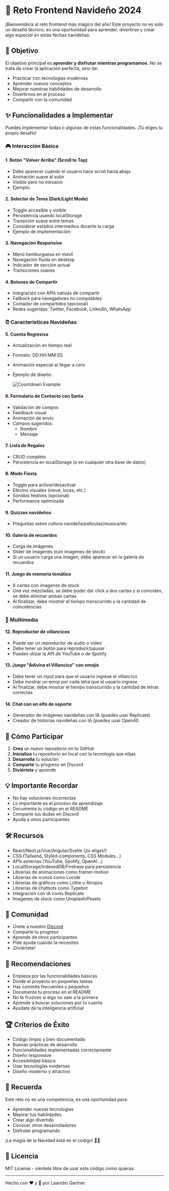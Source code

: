 # 🎄 Reto Frontend Navideño 2024

¡Bienvenido/a al reto frontend más mágico del año! Este proyecto no es solo un desafío técnico, es una oportunidad para aprender, divertirse y crear algo especial en estas fechas navideñas.

## 🎯 Objetivo

El objetivo principal es **aprender y disfrutar mientras programamos**. No se trata de crear la aplicación perfecta, sino de:

- Practicar con tecnologías modernas
- Aprender nuevos conceptos
- Mejorar nuestras habilidades de desarrollo
- Divertirnos en el proceso
- Compartir con la comunidad

## ✨ Funcionalidades a Implementar

Puedes implementar todas o algunas de estas funcionalidades. ¡Tú eliges tu propio desafío!

### 🎮 Interacción Básica

#### 1. Botón "Volver Arriba" (Scroll to Top)

- Debe aparecer cuando el usuario hace scroll hacia abajo
- Animación suave al subir
- Visible pero no intrusivo
- Ejemplo:

#### 2. Selector de Tema (Dark/Light Mode)

- Toggle accesible y visible
- Persistencia usando localStorage
- Transición suave entre temas
- Considerar estados intermedios durante la carga
- Ejemplo de implementación:

#### 3. Navegación Responsive

- Menú hamburguesa en móvil
- Navegación fluida en desktop
- Indicador de sección actual
- Transiciones suaves

#### 4. Botones de Compartir

- Integración con APIs nativas de compartir
- Fallback para navegadores no compatibles
- Contador de compartidos (opcional)
- Redes sugeridas: Twitter, Facebook, LinkedIn, WhatsApp

### ⏰ Características Navideñas

#### 5. Cuenta Regresiva

- Actualización en tiempo real
- Formato: DD:HH:MM:SS
- Animación especial al llegar a cero
- Ejemplo de diseño:

  ![Countdown Example](https://ejemplo.com/countdown.png)

#### 6. Formulario de Contacto con Santa

- Validación de campos
- Feedback visual
- Animación de envío
- Campos sugeridos:
  - Nombre
  - Mensaje

#### 7. Lista de Regalos

- CRUD completo
- Persistencia en localStorage (o en cualquier otra base de datos)

#### 8. Modo Fiesta

- Toggle para activar/desactivar
- Efectos visuales (nieve, luces, etc.)
- Sonidos festivos (opcional)
- Performance optimizada

#### 9. Quizzes navideños

- Preguntas sobre cultura navideña/peliculas/musica/etc

#### 10. Galería de recuerdos

- Carga de imágenes
- Slider de imágenes (con imagenes de stock)
- Si un usuario carga una imagen, debe aparecer en la galería de recuerdos

#### 11. Juego de memoria temático

- 6 cartas con imagenes de stock
- Una vez mezcladas, se debe poder dar click a dos cartas y si coinciden, se debe eliminar ambas cartas
- Al finalizar, debe mostrar el tiempo transcurrido y la cantidad de coincidencias

### 🎵 Multimedia

#### 12. Reproductor de villancicos

- Puede ser un reproductor de audio o video
- Debe tener un botón para reproducir/pausar
- Puedes utizar la API de YouTube o de Spotify

#### 13. Juego "Adivina el Villancico" con emojis

- Debe tener un input para que el usuario ingrese el villancico
- Debe mostrar un emoji por cada letra que el usuario ingrese
- Al finalizar, debe mostrar el tiempo transcurrido y la cantidad de letras correctas

#### 14. Chat con un elfo de soporte

- Generador de imágenes navideñas con IA (puedes usar Replicate)
- Creador de historias navideñas con IA (puedes usar OpenAI)

## 🚀 Cómo Participar

1. **Crea** un nuevo repositorio en tu GitHub
2. **Inicializa** tu repositorio en local con la tecnología que elijas
3. **Desarrolla** tu solución
4. **Comparte** tu progreso en Discord
5. **Diviértete** y aprende

## 💡 Importante Recordar

- No hay soluciones incorrectas
- Lo importante es el proceso de aprendizaje
- Documenta tu código en el README
- Comparte tus dudas en Discord
- Ayuda a otros participantes

## 🛠️ Recursos

- React/Next.js/Vue/Angular/Svelte (¡tú eliges!)
- CSS (Tailwind, Styled-components, CSS Modules...)
- APIs externas (YouTube, Spotify, OpenAI...)
- LocalStorage/IndexedDB/Firebase para persistencia
- Librerías de animaciones como framer-motion
- Librerías de íconos como Lucide
- Librerías de gráficos como Lottie o Atropos
- Librerías de chatbots como Typebot
- Integración con IA como Replicate
- Imagenes de stock como Unsplash/Pexels

## 👥 Comunidad

- Únete a nuestro [Discord](https://discord.gg/wjawp6eNr3)
- Comparte tu progreso
- Aprende de otros participantes
- Pide ayuda cuando la necesites
- ¡Diviértete!

## 📝 Recomendaciones

- Empieza por las funcionalidades básicas
- Divide el proyecto en pequeñas tareas
- Haz commits frecuentes y pequeños
- Documenta tu proceso en el README
- No te frustres si algo no sale a la primera
- Aprende a buscar soluciones por tu cuenta
- Ayúdate de la inteligencia artificial

## 🏆 Criterios de Éxito

- Código limpio y bien documentado
- Buenas prácticas de desarrollo
- Funcionalidades implementadas correctamente
- Diseño responsive
- Accesibilidad básica
- Usar tecnologías modernas
- Diseño moderno y atractivo

## 🌟 Recuerda

Este reto no es una competencia, es una oportunidad para:

- Aprender nuevas tecnologías
- Mejorar tus habilidades
- Crear algo divertido
- Conocer otros desarrolladores
- Disfrutar programando

¡La magia de la Navidad está en el código! 🎄✨

## 📜 Licencia

MIT License - siéntete libre de usar este código como quieras

---

Hecho con ❤️ y 🎄 por Leandro Gartner.
